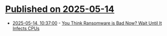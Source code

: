 # [Published on 2025-05-14](index.md)

* [2025-05-14, 10:37:00](https://soylentnews.org/article.pl?sid=25/05/13/0245205&from=rss) - [You Think Ransomware is Bad Now? Wait Until It Infects CPUs](https://soylentnews.org/article.pl?sid=25/05/13/0245205&from=rss)
